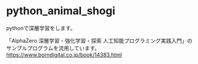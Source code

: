 # python_animal_shogi
pythonで深層学習をします。

「AlphaZero 深層学習・強化学習・探索 人工知能プログラミング実践入門」のサンプルプログラムを流用しています。
https://www.borndigital.co.jp/book/14383.html
